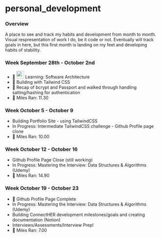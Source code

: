 # personal_development

### Overview

A place to see and track my habits and development from month to month. Visual respresentation of work I do, be it code or not. Eventually will track goals in here, but this first month is landing on my feet and developing habits of stability.

### Week September 28th - October 2nd

- 🎉 <img src="https://www.flaticon.com/svg/static/icons/svg/61/61109.svg" width="25" height="25" /> Learning: Software Architecture
- 🎉 Building with Tailwind CSS
- 🎉 Recap of bcrypt and Passport and walked through handling salting/hashing for authentication
- 🏃 Miles Ran: 11.30

### Week October 5 - October 9

- Building Portfolio Site - using TailwindCSS
- In Progress: Intermediate TailwindCSS challenge - Github Profile page clone 
- 🏃 Miles Ran: 10.00

### Week October 12 - October 16

- Github Profile Page Close (still working)
- In Progress: Mastering the Interview: Data Structures & Algorithms (Udemy)
- 🏃 Miles Ran: 14.90

### Week October 19 - October 23
- 🎉 Github Profile Page Complete
- In Progress: Mastering the Interview: Data Structures & Algorithms (Udemy)
- Building ConnectHER development milestones/goals and creating documentation (Notion)
- Interviews/Assessments/Interview Prep!
- 🏃 Miles Ran: 7.00
